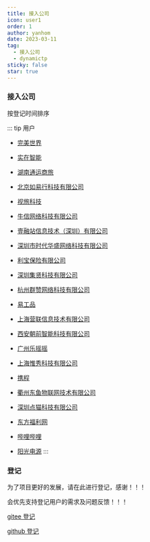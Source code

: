 ```yaml
---
title: 接入公司
icon: user1
order: 1
author: yanhom
date: 2023-03-11
tag:
  - 接入公司
  - dynamictp
sticky: false
star: true
---
```


### 接入公司

按登记时间排序

::: tip 用户

- [完美世界](https://www.pwrd.com)

- [实在智能](https://www.ai-indeed.com)

- [湖南通运商旅](https://dynamictp.cn)

- [北京如易行科技有限公司](http://www.ruubypay.com)

- [视旅科技](https://visiotrip.com)

- [牛信网络科技有限公司](https://www.nxcloud.com)

- [壹融站信息技术（深圳）有限公司](https://www.yirongzhan.com)

- [深圳市时代华盛网络科技有限公司](https://www.hstong.com/)

- [利宝保险有限公司](https://www.libertymutual.com.cn/)

- [深圳集贤科技有限公司](https://www.uascent-iot.com/)

- [杭州群赞网络科技有限公司](https://www.jingling.group)

- [易工品](https://www.gongpin.com)

- [上海营联信息技术有限公司](https://www.shylsoft.com)

- [西安朝前智能科技有限公司](https://swifthealth.cn/)

- [广州乐摇摇](https://www.leyaoyao.com/)

- [上海惟秀科技有限公司](https://dynamictp.cn)

- [携程](https://www.ctrip.com/)

- [衢州东鱼物联网技术有限公司](https://dynamictp.cn)

- [深圳点猫科技有限公司](https://www.codemao.cn/)

- [东方福利网](https://www.dongfangfuli.com/)

- [哔哩哔哩](https://www.bilibili.com/)

- [阳光电源](https://www.sungrowpower.com/) 
:::

### 登记

为了项目更好的发展，请在此进行登记，感谢！！！

会优先支持登记用户的需求及问题反馈！！！

[gitee 登记](https://gitee.com/dromara/dynamic-tp/issues/I4YVFU)

[github 登记](https://github.com/dromara/dynamic-tp/issues/20)

